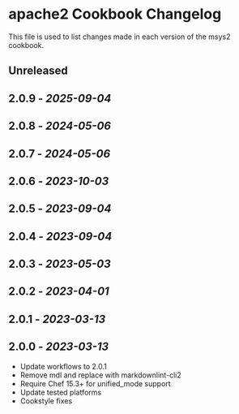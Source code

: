 # apache2 Cookbook Changelog

This file is used to list changes made in each version of the msys2 cookbook.

## Unreleased

## 2.0.9 - *2025-09-04*

## 2.0.8 - *2024-05-06*

## 2.0.7 - *2024-05-06*

## 2.0.6 - *2023-10-03*

## 2.0.5 - *2023-09-04*

## 2.0.4 - *2023-09-04*

## 2.0.3 - *2023-05-03*

## 2.0.2 - *2023-04-01*

## 2.0.1 - *2023-03-13*

## 2.0.0 - *2023-03-13*

- Update workflows to 2.0.1
- Remove mdl and replace with markdownlint-cli2
- Require Chef 15.3+ for unified_mode support
- Update tested platforms
- Cookstyle fixes
